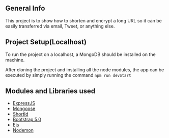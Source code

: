 ## General Info
This project is to show how to shorten and encrypt a long URL so it can be easily transferred via email, Tweet, or anything else.

## Project Setup(Localhost)
To run the project on a localhost, a MongoDB should be installed on the machine.

After cloning the project and installing all the node modules, the app can be executed by simply running the command `npm run devStart`

## Modules and Libraries used

* [ExpressJS](https://expressjs.com/)
* [Mongoose](https://mongoosejs.com/)
* [ShortId](https://www.npmjs.com/package/shortid)
* [Bootstrap 5.0](https://getbootstrap.com/)
* [Ejs](https://www.npmjs.com/package/ejs)
* [Nodemon](https://www.npmjs.com/package/nodemon)
